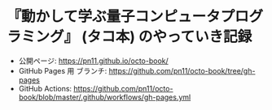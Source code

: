 # 『動かして学ぶ量子コンピュータプログラミング』 (タコ本) のやっていき記録

- 公開ページ: <https://pn11.github.io/octo-book/>
- GitHub Pages 用 ブランチ: <https://github.com/pn11/octo-book/tree/gh-pages>
- GitHub Actions: <https://github.com/pn11/octo-book/blob/master/.github/workflows/gh-pages.yml>
